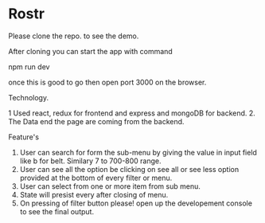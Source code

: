# Rostr

Please clone the repo. to see the demo.

After cloning you can start the app with command 

npm run dev

once this is good to go then open port 3000 on the browser.

Technology.

1 Used react, redux for frontend and express and mongoDB for backend.
2. The Data end the page are coming from the backend.

Feature's 

1. User can search for form the sub-menu by giving the value in input field like b for belt. Similary 7 to 700-800 range.
2. User can see all the option be clicking on see all or see less option provided at the bottom of every filter or menu.
3. User can select from one or more item from sub menu.
4. State will presist every after closing of menu.
5. On pressing of filter button please! open up the developement console to see the final output.
